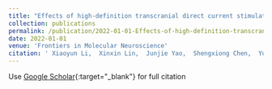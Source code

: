 ```yaml
---
title: "Effects of high-definition transcranial direct current stimulation over the primary motor cortex on cold pain sensitivity among healthy adults"
collection: publications
permalink: /publication/2022-01-01-Effects-of-high-definition-transcranial-direct-current-stimulation-over-the-primary-motor-cortex-on-cold-pain-sensitivity-among-healthy-adults
date: 2022-01-01
venue: 'Frontiers in Molecular Neuroscience'
citation: ' Xiaoyun Li,  Xinxin Lin,  Junjie Yao,  Shengxiong Chen,  Yu Hu,  Jiang Liu,  <b>Richu</b> <b>Jin</b>, &quot;Effects of high-definition transcranial direct current stimulation over the primary motor cortex on cold pain sensitivity among healthy adults.&quot; Frontiers in Molecular Neuroscience, 2022.'
---
```

Use [Google Scholar](https://scholar.google.com/scholar?q=Effects+of+high+definition+transcranial+direct+current+stimulation+over+the+primary+motor+cortex+on+cold+pain+sensitivity+among+healthy+adults){:target="_blank"} for full citation